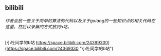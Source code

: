 ## bilibili
###### 作者会放一些关于简单的算法的代码以及关于golang的一些知识点的相关代码在这里，然后以录屏的方式放到b站。
[小杜同学的b站 https://space.bilibili.com/24369330](https://space.bilibili.com/24369330 "小杜同学的b站")
